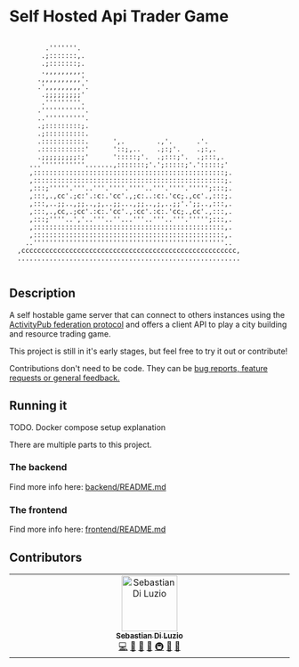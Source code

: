 # Self Hosted Api Trader Game
```
                                                            
         .'''''''.                                          
        .;:::::::,.                                         
        .;:::::::;.                                         
        .,,,,,,,,,.                                         
       .,,,,,,,,,,'.                                        
       .',,,,,,,,,'.                                        
        .;;;;;;;;;'                                         
        .'''''''''.                                         
       .'''''''''''.                                        
       ..''''''''''.                                        
       .;:::::::::;.                                        
       .;::::::::::.                                        
       .:::::::::::.      ',.        .,'.      .'.          
       .:::::::::::'      '::;,..    .;:;'.    .;:,.        
       .;;;;;;;;;:;'      ':::::;'.  .;:::;'.  .;:::,.      
     ...'''''''''''.......,:::::::;'.';:::::;'.':::::;'     
     ,::::::::::::::::::::::::::::::::::::::::::::::::;.    
     ,::::::::::::::::::::::::::::::::::::::::::::::::;.    
     ,:::;'''''.'''..'''.''''.''''..'''.''''.''''';:::;.    
     ,:::,.,cc'.;c:'.:c:.'cc'.,;c:..:c:.'cc;.,cc'.,:::;.    
     ,:::,..;;..,;;..,;,..;;...,;;..,;,..;;'.';;..,:::,.    
     ,:::,.,cc,.;cc'.:c:.'cc'.,:cc'.:c:.'cc;.,cc'.,:::,.    
     ,:::;''''..','..'''..''...'''..'''..'''.''''';:::,.    
     ,::::::::::::::::::::::::::::::::::::::::::::::::,.    
     ,::::::::::::::::::::::::::::::::::::::::::::::::,.    
    ..''''''''''''''''''''''''''''''''''''''''''''''''..    
  ,cccccccccccccccccccccccccccccccccccccccccccccccccccccc,  
  ........................................................  
                                                            
```

## Description

A self hostable game server that can connect to others instances using the [ActivityPub federation protocol](https://www.w3.org/TR/activitypub/) and offers a client API to play a city building and resource trading game.

This project is still in it's early stages, but feel free to try it out or contribute!

Contributions don't need to be code. They can be [bug reports, feature requests or general feedback.](https://allcontributors.org/docs/en/emoji-key)

## Running it

TODO. Docker compose setup explanation

There are multiple parts to this project.

### The backend
Find more info here: [backend/README.md](backend/README.md)

### The frontend
Find more info here: [frontend/README.md](frontend/README.md)

## Contributors

<!-- ALL-CONTRIBUTORS-LIST:START - Do not remove or modify this section -->
<!-- prettier-ignore-start -->
<!-- markdownlint-disable -->
<table>
  <tbody>
    <tr>
      <td align="center" valign="top" width="14.28%"><a href="http://diluz.io/sebastian"><img src="https://avatars.githubusercontent.com/u/18548570?v=4?s=100" width="100px;" alt="Sebastian Di Luzio"/><br /><sub><b>Sebastian Di Luzio</b></sub></a><br /><a href="https://github.com/maybeanerd/selfhosted-api-trader-game/commits?author=maybeanerd" title="Code">💻</a> <a href="#ideas-maybeanerd" title="Ideas, Planning, & Feedback">🤔</a> <a href="https://github.com/maybeanerd/selfhosted-api-trader-game/pulls?q=is%3Apr+reviewed-by%3Amaybeanerd" title="Reviewed Pull Requests">👀</a> <a href="#business-maybeanerd" title="Business development">💼</a> <a href="#infra-maybeanerd" title="Infrastructure (Hosting, Build-Tools, etc)">🚇</a> <a href="#maintenance-maybeanerd" title="Maintenance">🚧</a> <a href="#projectManagement-maybeanerd" title="Project Management">📆</a></td>
    </tr>
  </tbody>
</table>

<!-- markdownlint-restore -->
<!-- prettier-ignore-end -->

<!-- ALL-CONTRIBUTORS-LIST:END -->
